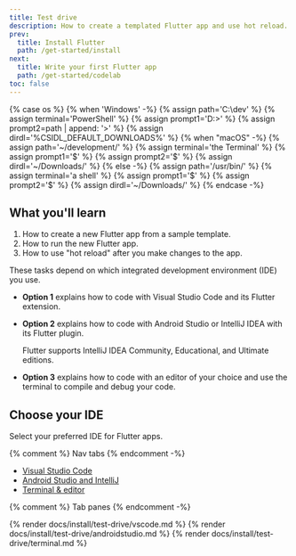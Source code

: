 ```yaml
---
title: Test drive
description: How to create a templated Flutter app and use hot reload.
prev:
  title: Install Flutter
  path: /get-started/install
next:
  title: Write your first Flutter app
  path: /get-started/codelab
toc: false
---
```


{% case os %}
{% when 'Windows' -%}
   {% assign path='C:\dev\' %}
   {% assign terminal='PowerShell' %}
   {% assign prompt1='D:>' %}
   {% assign prompt2=path | append: '>' %}
   {% assign dirdl='%CSIDL_DEFAULT_DOWNLOADS%\' %}
{% when "macOS" -%}
   {% assign path='~/development/' %}
   {% assign terminal='the Terminal' %}
   {% assign prompt1='$' %}
   {% assign prompt2='$' %}
   {% assign dirdl='~/Downloads/' %}
{% else -%}
   {% assign path='/usr/bin/' %}
   {% assign terminal='a shell' %}
   {% assign prompt1='$' %}
   {% assign prompt2='$' %}
   {% assign dirdl='~/Downloads/' %}
{% endcase -%}

## What you'll learn

1. How to create a new Flutter app from a sample template.
1. How to run the new Flutter app.
1. How to use "hot reload" after you make changes to the app.


These tasks depend on which integrated development environment (IDE) you use.

* **Option 1** explains how to code with Visual Studio Code and
  its Flutter extension.

* **Option 2** explains how to code with Android Studio or IntelliJ IDEA with
  its Flutter plugin.

  Flutter supports IntelliJ IDEA Community, Educational, and Ultimate editions.

* **Option 3** explains how to code with an editor of your choice and use
  the terminal to compile and debug your code.

## Choose your IDE

Select your preferred IDE for Flutter apps.

{% comment %} Nav tabs {% endcomment -%}
<ul class="nav nav-tabs" id="editor-setup" role="tablist">
  <li class="nav-item">
    <a class="nav-link active" id="vscode-tab" href="#vscode" role="tab" aria-controls="vscode" aria-selected="true">Visual Studio Code</a>
  </li>
  <li class="nav-item">
    <a class="nav-link" id="androidstudio-tab" href="#androidstudio" role="tab" aria-controls="androidstudio" aria-selected="false">Android Studio and IntelliJ</a>
  </li>
  <li class="nav-item">
    <a class="nav-link" id="terminal-tab" href="#terminal" role="tab" aria-controls="terminal" aria-selected="false">Terminal & editor</a>
  </li>
</ul>

{% comment %} Tab panes {% endcomment -%}
<div class="tab-content">
  {% render docs/install/test-drive/vscode.md %}
  {% render docs/install/test-drive/androidstudio.md %}
  {% render docs/install/test-drive/terminal.md %}
</div>
